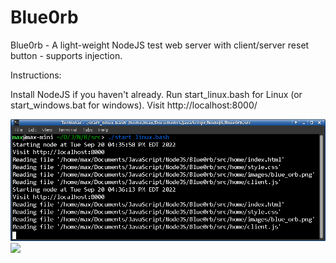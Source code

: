 # Blue0rb
Blue0rb - A light-weight NodeJS test web server with client/server reset button - supports injection.

Instructions:

Install NodeJS if you haven't already.
Run start_linux.bash for Linux (or start_windows.bat for windows).
Visit http://localhost:8000/

<img src="docs/Blue0rb_cmd.png" />

<img src="Blue0rb_page.png" />
